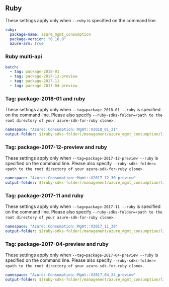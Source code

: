 ## Ruby

These settings apply only when `--ruby` is specified on the command line.

``` yaml $(ruby)
ruby:
  package-name: azure_mgmt_consumption
  package-version: "0.16.0"
  azure-arm: true
```

### Ruby multi-api

``` yaml $(ruby) && $(multiapi)
batch:
  - tag: package-2018-01
  - tag: package-2017-12-preview
  - tag: package-2017-11
  - tag: package-2017-04-preview
```

### Tag: package-2018-01 and ruby

These settings apply only when `--tag=package-2018-01 --ruby` is specified on the command line.
Please also specify `--ruby-sdks-folder=<path to the root directory of your azure-sdk-for-ruby clone>`.

``` yaml $(tag) == 'package-2018-01' && $(ruby)
namespace: "Azure::Consumption::Mgmt::V2018_01_31"
output-folder: $(ruby-sdks-folder)/management/azure_mgmt_consumption/lib
```

### Tag: package-2017-12-preview and ruby

These settings apply only when `--tag=package-2017-12-preview --ruby` is specified on the command line.
Please also specify `--ruby-sdks-folder=<path to the root directory of your azure-sdk-for-ruby clone>`.

``` yaml $(tag) == 'package-2017-12-preview' && $(ruby)
namespace: "Azure::Consumption::Mgmt::V2017_12_30_preview"
output-folder: $(ruby-sdks-folder)/management/azure_mgmt_consumption/lib
```

### Tag: package-2017-11 and ruby

These settings apply only when `--tag=package-2017-11 --ruby` is specified on the command line.
Please also specify `--ruby-sdks-folder=<path to the root directory of your azure-sdk-for-ruby clone>`.

``` yaml $(tag) == 'package-2017-11' && $(ruby)
namespace: "Azure::Consumption::Mgmt::V2017_11_30"
output-folder: $(ruby-sdks-folder)/management/azure_mgmt_consumption/lib
```

### Tag: package-2017-04-preview and ruby

These settings apply only when `--tag=package-2017-04-preview --ruby` is specified on the command line.
Please also specify `--ruby-sdks-folder=<path to the root directory of your azure-sdk-for-ruby clone>`.

``` yaml $(tag) == 'package-2017-04-preview' && $(ruby)
namespace: "Azure::Consumption::Mgmt::V2017_04_24_preview"
output-folder: $(ruby-sdks-folder)/management/azure_mgmt_consumption/lib
```
